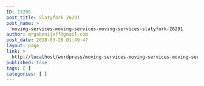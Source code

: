 ```yaml
---
ID: 11206
post_title: Slatyfork 26291
post_name: >
  moving-services-moving-services-moving-services-slatyfork-26291
author: mrgabonijeff@gmail.com
post_date: 2018-03-28 01:49:47
layout: page
link: >
  http://localhost/wordpress/moving-services-moving-services-moving-services-slatyfork-26291/
published: true
tags: [ ]
categories: [ ]
---
```


